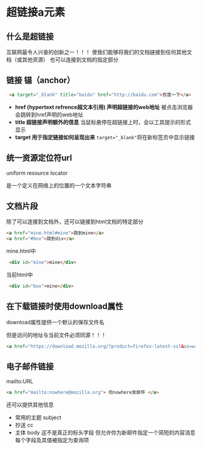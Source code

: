 # 超链接a元素

## 什么是超链接
互联网最令人兴奋的创新之一！！！
使我们能够将我们的文档链接到任何其他文档（或其他资源）
也可以连接到文档的指定部分

## 链接 锚（anchor）
```html
 <a target="_blank" title="baidu" href="http://baidu.com">百度一下</a>
```

- **href (hypertext refrence超文本引用)  声明超链接的web地址**
被点击浏览器会跳转到href声明的web地址
- **title 超链接声明额外的信息**
当鼠标悬停在超链接上时，会以工具提示的形式显示
- **target 用于指定链接如何呈现出来**
`target="_blank"`将在新标签页中显示链接



## 统一资源定位符url
uniform resource locator 

是一个定义在网络上的位置的一个文本字符串


## 文档片段
除了可以连接到文档外，还可以链接到html文档的特定部分

```html
<a href="mine.html#mine">跳到mine</a>
<a href="#box">跳到div</a>
```
mine.html中
```html
 <div id="mine">mine</div>
```

当前html中
```html
 <div id="box">mine</div>
```


## 在下载链接时使用download属性
download属性提供一个默认的保存文件名

但是访问的地址与当前文件必须同源！！！


```html
<a href="https://download.mozilla.org/?product=firefox-latest-ssl&os=win64&lang=zh-CN" download="火狐">点击下载火狐中文版</a>

```

## 电子邮件链接
mailto:URL

```html
<a href="mailto:nowhere@mozilla.org"> 向nowhere发邮件 </a>
```

还可以提供其他信息
- 常用的主题 subject
- 抄送 cc
- 主体 body
这不是真正的标头字段 但允许你为新邮件指定一个简短的内容消息
每个字段及其值被指定为查询项

